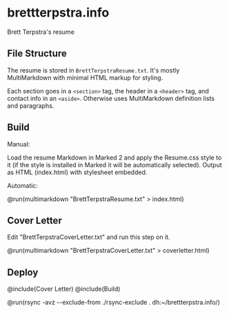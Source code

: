 # brettterpstra.info

Brett Terpstra's resume

## File Structure

The resume is stored in `BrettTerpstraResume.txt`. It's mostly MultiMarkdown with minimal HTML markup for styling.

Each section goes in a `<section>` tag, the header in a `<header>` tag, and contact info in an `<aside>`. Otherwise uses MultiMarkdown definition lists and paragraphs.

## Build

Manual:

Load the resume Markdown in Marked 2 and apply the Resume.css style to it (if the style is installed in Marked it will be automatically selected). Output as HTML (index.html) with stylesheet embedded.

Automatic:

@run(multimarkdown "BrettTerpstraResume.txt" > index.html)

## Cover Letter

Edit "BrettTerpstraCoverLetter.txt" and run this step on it.

@run(multimarkdown "BrettTerpstraCoverLetter.txt" > coverletter.html)

## Deploy

@include(Cover Letter)
@include(Build)

@run(rsync -avz --exclude-from ./rsync-exclude . dh:~/brettterpstra.info/)


